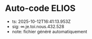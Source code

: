 # Auto-code ELIOS
- ts: 2025-10-12T16:41:13.953Z
- sig: ∞.je.toi.nous.432.528
- note: fichier généré automatiquement